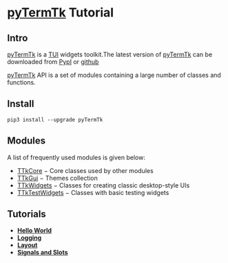 # [pyTermTk](https://github.com/ceccopierangiolieugenio/pyTermTk) Tutorial
## Intro

[pyTermTk](https://github.com/ceccopierangiolieugenio/pyTermTk) is a [TUI](https://en.wikipedia.org/wiki/Text-based_user_interface) widgets toolkit.The latest version of [pyTermTk](https://github.com/ceccopierangiolieugenio/pyTermTk) can be downloaded from [PypI](https://pypi.org/project/pyTermTk/) or [github](https://github.com/ceccopierangiolieugenio/pyTermTk)

[pyTermTk](https://github.com/ceccopierangiolieugenio/pyTermTk) API is a set of modules containing a large number of classes and functions.

## Install
```shell
pip3 install --upgrade pyTermTk
```

## Modules

A list of frequently used modules is given below:

 - [TTkCore](https://ceccopierangiolieugenio.github.io/pyTermTk/TTkCore) − Core classes used by other modules
 - [TTkGui](https://ceccopierangiolieugenio.github.io/pyTermTk/TTkGui) − Themes collection
 - [TTkWidgets](https://ceccopierangiolieugenio.github.io/pyTermTk/TTkWidgets) − Classes for creating classic desktop-style UIs
 - [TTkTestWidgets](https://ceccopierangiolieugenio.github.io/pyTermTk/TTkTestWidgets) − Classes with basic testing widgets

## Tutorials
- **[Hello World](001-helloworld.md)**
- **[Logging](004-logging.md)**
- **[Layout](002-layout.md)**
- **[Signals and Slots](003-signalslots.md)**